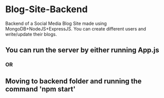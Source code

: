 # Blog-Site-Backend
Backend of a Social Media Blog Site made using MongoDB+NodeJS+ExpressJS.
You can create different users and write/update their blogs.
## You can run the server by either running App.js
### OR
## Moving to backend folder and running the command 'npm start'
